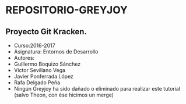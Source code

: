 # REPOSITORIO-GREYJOY

## Proyecto Git Kracken. 
* Curso:2016-2017  
* Asignatura: Entornos de Desarrollo 
* Autores: 
* Guillermo Boquizo Sánchez
* Víctor Sevillano Vega
* Javier Ponferrada López
* Rafa Delgado Peña   
* Ningún Greyjoy ha sido dañado o eliminado para realizar este tutorial (salvo Theon, con ése hicimos un merge)